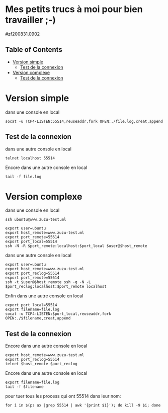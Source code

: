 # Mes petits trucs à moi pour bien travailler ;-)
#zf200831.0902

<!-- TOC titleSize:2 tabSpaces:2 depthFrom:1 depthTo:6 withLinks:1 updateOnSave:1 orderedList:0 skip:2 title:1 charForUnorderedList:* -->
## Table of Contents
* [Version simple](#version-simple)
  * [Test de la connexion](#test-de-la-connexion)
* [Version complexe](#version-complexe)
  * [Test de la connexion](#test-de-la-connexion)
<!-- /TOC -->

# Version simple
dans une console en local
```
socat -u TCP4-LISTEN:55514,reuseaddr,fork OPEN:./file.log,creat,append
```

## Test de la connexion
dans une autre console en local
```
telnet localhost 55514
```
Encore dans une autre console en local
```
tail -f file.log
```


# Version complexe
dans une console en local
```
ssh ubuntu@www.zuzu-test.ml
```

```
export user=ubuntu
export host_remote=www.zuzu-test.ml
export port_remote=55614
export port_local=55514
ssh -N -R $port_remote:localhost:$port_local $user@$host_remote
```
dans une autre console en local
```
export user=ubuntu
export host_remote=www.zuzu-test.ml
export port_reclog=55514
export port_remote=55614
ssh -t $user@$host_remote ssh -g -N -L $port_reclog:localhost:$port_remote localhost
```
Enfin dans une autre console en local
```
export port_local=55514
export filename=file.log
socat -u TCP4-LISTEN:$port_local,reuseaddr,fork OPEN:./$filename,creat,append
```

## Test de la connexion
Encore dans une autre console en local
```
export host_remote=www.zuzu-test.ml
export port_reclog=55514
telnet $host_remote $port_reclog
```
Encore dans une autre console en local
```
export filename=file.log
tail -f $filename
```


pour tuer tous les process qui ont 55514 dans leur nom:
```
for i in $(ps ax |grep 55514 | awk '{print $1}'); do kill -9 $i; done
```








